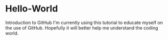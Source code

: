 # Hello-World
Introduction to GitHub
I'm currently using this tutorial to educate myself on the use of GitHub.  Hopefully it will better help me understand the coding world.
